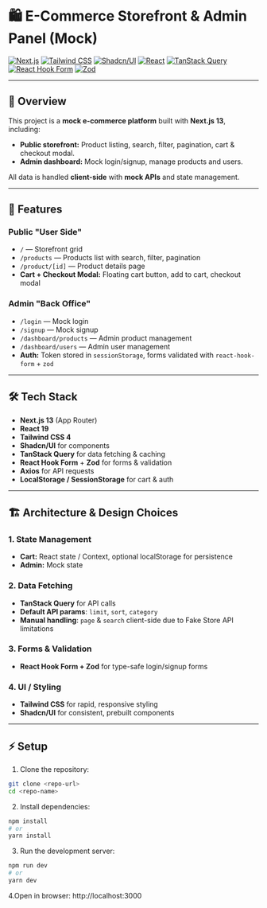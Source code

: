 # 🛍️ E-Commerce Storefront & Admin Panel (Mock)

[![Next.js](https://img.shields.io/badge/Next.js-13-blue)](https://nextjs.org/)
[![Tailwind CSS](https://img.shields.io/badge/TailwindCSS-3.3-blue?logo=tailwind-css)](https://tailwindcss.com/)
[![Shadcn/UI](https://img.shields.io/badge/Shadcn--UI-Components-brightgreen)](https://ui.shadcn.com/)
[![React](https://img.shields.io/badge/React-18-blue?logo=react)](https://reactjs.org/)
[![TanStack Query](https://img.shields.io/badge/TanStack_Query-React-yellow)](https://tanstack.com/query/latest)
[![React Hook Form](https://img.shields.io/badge/React_Hook_Form-React-red)](https://react-hook-form.com/)
[![Zod](https://img.shields.io/badge/Zod-Validation-orange)](https://zod.dev/)

---

## 🚀 Overview

This project is a **mock e-commerce platform** built with **Next.js 13**, including:

- **Public storefront:** Product listing, search, filter, pagination, cart & checkout modal.
- **Admin dashboard:** Mock login/signup, manage products and users.

All data is handled **client-side** with **mock APIs** and state management.

---

## 📝 Features

### Public "User Side"

- `/` — Storefront grid
- `/products` — Products list with search, filter, pagination
- `/product/[id]` — Product details page
- **Cart + Checkout Modal:** Floating cart button, add to cart, checkout modal

### Admin "Back Office"

- `/login` — Mock login
- `/signup` — Mock signup
- `/dashboard/products` — Admin product management
- `/dashboard/users` — Admin user management
- **Auth:** Token stored in `sessionStorage`, forms validated with `react-hook-form` + `zod`

---

## 🛠️ Tech Stack

- **Next.js 13** (App Router)
- **React 19**
- **Tailwind CSS 4**
- **Shadcn/UI** for components
- **TanStack Query** for data fetching & caching
- **React Hook Form** + **Zod** for forms & validation
- **Axios** for API requests
- **LocalStorage / SessionStorage** for cart & auth

---

## 🏗️ Architecture & Design Choices

### 1. State Management

- **Cart:** React state / Context, optional localStorage for persistence
- **Admin:** Mock state

### 2. Data Fetching

- **TanStack Query** for API calls
- **Default API params**: `limit`, `sort`, `category`
- **Manual handling**: `page` & `search` client-side due to Fake Store API limitations

### 3. Forms & Validation

- **React Hook Form + Zod** for type-safe login/signup forms

### 4. UI / Styling

- **Tailwind CSS** for rapid, responsive styling
- **Shadcn/UI** for consistent, prebuilt components

---

## ⚡ Setup

1. Clone the repository:

```bash
git clone <repo-url>
cd <repo-name>

```

2. Install dependencies:

```bash
npm install
# or
yarn install
```

3. Run the development server:

```bash
npm run dev
# or
yarn dev
```

4.Open in browser:
http://localhost:3000
